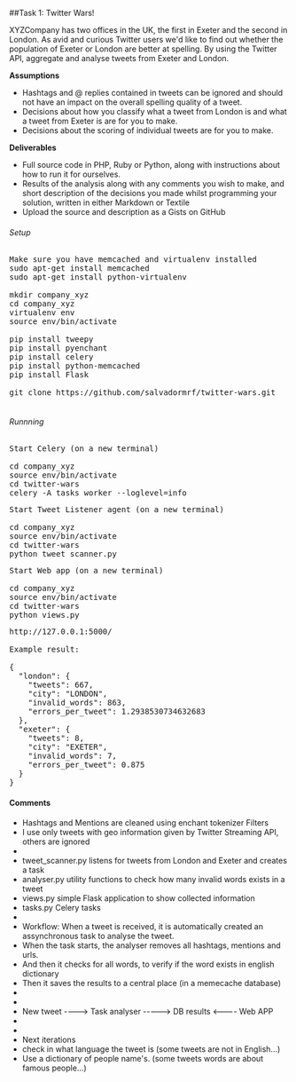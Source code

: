 ##Task 1: Twitter Wars!

XYZCompany has two offices in the UK, the first in Exeter and the second in London. As avid and curious Twitter users we'd like to find out whether the population of Exeter or London are better at spelling. By using the Twitter API, aggregate and analyse tweets from Exeter and London.


__Assumptions__
  + Hashtags and @ replies contained in tweets can be ignored and should not have an impact on the overall spelling quality of a tweet.
  + Decisions about how you classify what a tweet from London is and what a tweet from Exeter is are for you to make.
  + Decisions about the scoring of individual tweets are for you to make.

__Deliverables__
  + Full source code in PHP, Ruby or Python, along with instructions about how to run it for ourselves.
  + Results of the analysis along with any comments you wish to make, and short description of the decisions you made whilst programming your solution, written in either Markdown or Textile
  + Upload the source and description as a Gists on GitHub


###### Setup

<pre>
Make sure you have memcached and virtualenv installed
sudo apt-get install memcached
sudo apt-get install python-virtualenv

mkdir company_xyz
cd company_xyz
virtualenv env
source env/bin/activate

pip install tweepy
pip install pyenchant
pip install celery
pip install python-memcached
pip install Flask

git clone https://github.com/salvadormrf/twitter-wars.git

</pre>


###### Runnning

<pre>
Start Celery (on a new terminal)

cd company_xyz
source env/bin/activate
cd twitter-wars
celery -A tasks worker --loglevel=info
</pre>

<pre>
Start Tweet Listener agent (on a new terminal)

cd company_xyz
source env/bin/activate
cd twitter-wars
python tweet_scanner.py
</pre>


<pre>
Start Web app (on a new terminal)

cd company_xyz
source env/bin/activate
cd twitter-wars
python views.py
</pre>


<pre>
http://127.0.0.1:5000/

Example result:

{
  "london": {
    "tweets": 667, 
    "city": "LONDON", 
    "invalid_words": 863, 
    "errors_per_tweet": 1.2938530734632683
  }, 
  "exeter": {
    "tweets": 8, 
    "city": "EXETER", 
    "invalid_words": 7, 
    "errors_per_tweet": 0.875
  }
}
</pre>


#### Comments 
  - Hashtags and Mentions are cleaned using enchant tokenizer Filters
  - I use only tweets with geo information given by Twitter Streaming API, others are ignored
  - 
  - tweet_scanner.py listens for tweets from London and Exeter and creates a task
  - analyser.py utility functions to check how many invalid words exists in a tweet
  - views.py simple Flask application to show collected information
  - tasks.py Celery tasks
  - 
  - Workflow: When a tweet is received, it is automatically created an assynchronous task to analyse the tweet.
  - When the task starts, the analyser removes all hashtags, mentions and urls. 
  - And then it checks for all words, to verify if the word exists in english dictionary
  - Then it saves the results to a central place (in a memecache database)
  - 
  -
  -    New tweet ----> Task analyser -----> DB results <---- Web APP
  - 
  - 
  - Next iterations
  - check in what language the tweet is (some tweets are not in English...)
  - Use a dictionary of people name's. (some tweets words are about famous people...)




